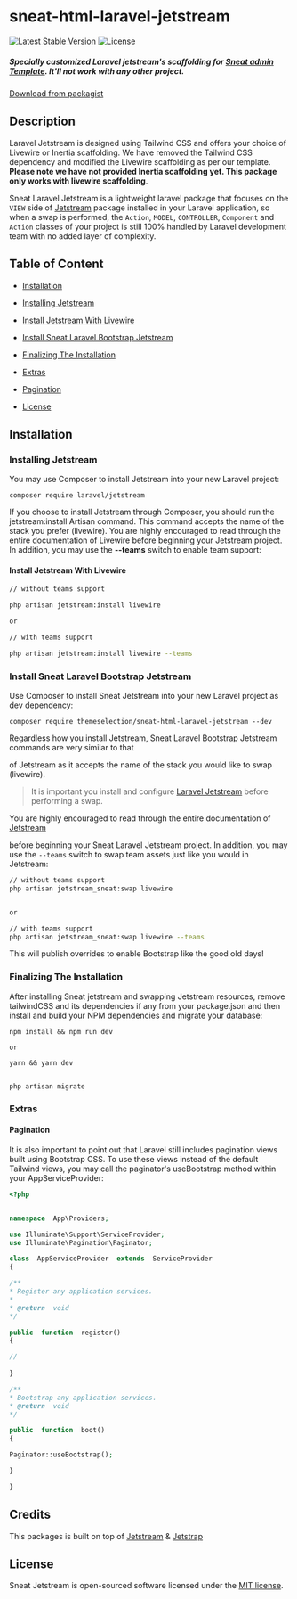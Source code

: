 # sneat-html-laravel-jetstream

[![Latest Stable Version](https://poser.pugx.org/themeselection/sneat-html-laravel-jetstream/v)](//packagist.org/packages/themeselection/sneat-html-laravel-jetstream)
[![License](https://poser.pugx.org/themeselection/sneat-html-laravel-jetstream/license)](//packagist.org/packages/themeselection/sneat-html-laravel-jetstream)

##### Specially customized Laravel jetstream's scaffolding for [Sneat admin Template](#). It'll not work with any other project.
[Download from packagist](https://packagist.org/packages/themeselection/sneat-html-laravel-jetstream)

## Description

Laravel Jetstream is designed using Tailwind CSS and offers your choice of Livewire or Inertia scaffolding. We have removed the Tailwind CSS dependency and modified the Livewire scaffolding as per our template. __Please note we have not provided Inertia scaffolding yet. This package only works with livewire scaffolding__.

Sneat Laravel Jetstream is a lightweight laravel package that focuses on the `VIEW` side of [Jetstream](https://github.com/laravel/jetstream) package installed in your Laravel application, so when a swap is performed, the `Action`, `MODEL`, `CONTROLLER`, `Component` and `Action` classes of your project is still 100% handled by Laravel development team with no added layer of complexity.

## Table of Content

* [Installation](#installation)

* [Installing Jetstream](#installing-jetstream)

* [Install Jetstream With Livewire](#install-jetstream-with-livewire)

* [Install Sneat Laravel Bootstrap Jetstream](#install-sneat-html-laravel-jetstream)

* [Finalizing The Installation](#finalizing-the-installation)

* [Extras](#extras)

* [Pagination](#pagination)
  
* [License](#license)

## Installation

### Installing Jetstream

You may use Composer to install Jetstream into your new Laravel project:

```
composer require laravel/jetstream
```

If you choose to install Jetstream through Composer, you should run the jetstream:install Artisan command. This command accepts the name of the stack you prefer (livewire). You are highly encouraged to read through the entire documentation of Livewire before beginning your Jetstream project. In addition, you may use the __--teams__ switch to enable team support:

#### Install Jetstream With Livewire

```bash
// without teams support

php artisan jetstream:install livewire

or

// with teams support

php artisan jetstream:install livewire --teams
```

### Install Sneat Laravel Bootstrap Jetstream

Use Composer to install Sneat Jetstream into your new Laravel project as dev dependency:

```
composer require themeselection/sneat-html-laravel-jetstream --dev
```

Regardless how you install Jetstream, Sneat Laravel Bootstrap Jetstream commands are very similar to that

of Jetstream as it accepts the name of the stack you would like to swap (livewire).

> It is important you install and configure [Laravel Jetstream](https://github.com/laravel/jetstream) before performing a swap.

You are highly encouraged to read through the entire documentation of [Jetstream](https://jetstream.laravel.com/1.x/introduction.html)

before beginning your Sneat Laravel Jetstream project. In addition, you may use the `--teams` switch to swap team assets just like you would in Jetstream:

```bash
// without teams support
php artisan jetstream_sneat:swap livewire


or

// with teams support
php artisan jetstream_sneat:swap livewire --teams
```

This will publish overrides to enable Bootstrap like the good old days!

### Finalizing The Installation

After installing Sneat jetstream and swapping Jetstream resources, remove tailwindCSS and its dependencies if any from your package.json and then install and build your NPM dependencies and migrate your database:

```
npm install && npm run dev

or  

yarn && yarn dev


php artisan migrate
```

### Extras

#### Pagination

It is also important to point out that Laravel still includes pagination views built using Bootstrap CSS. To use these views instead of the default Tailwind views, you may call the paginator's useBootstrap method within your AppServiceProvider:

```php
<?php


namespace  App\Providers;

use Illuminate\Support\ServiceProvider;
use Illuminate\Pagination\Paginator;

class  AppServiceProvider  extends  ServiceProvider
{

/**
* Register any application services.
*
* @return  void
*/

public  function  register()
{

//
  
}

/**
* Bootstrap any application services.
* @return  void
*/

public  function  boot()
{

Paginator::useBootstrap();

}

}
```

## Credits

This packages is built on top of [Jetstream](https://github.com/laravel/jetstream) & [Jetstrap](https://github.com/nascent-africa/jetstrap)

## License

Sneat Jetstream is open-sourced software licensed under the [MIT license](https://github.com/themeselection/sneat-html-laravel-jetstream/blob/sneat/LICENSE).
